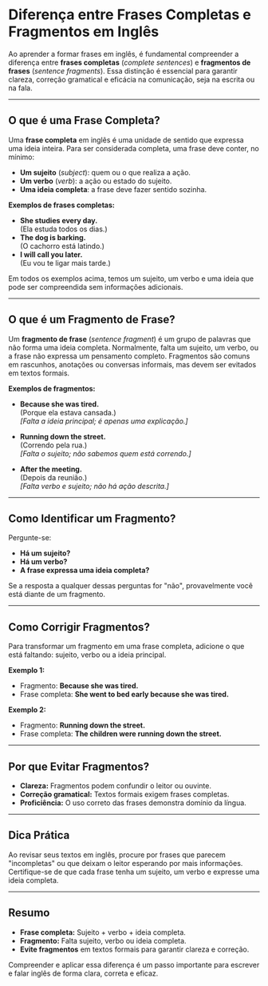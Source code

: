 
# Diferença entre Frases Completas e Fragmentos em Inglês

Ao aprender a formar frases em inglês, é fundamental compreender a diferença entre **frases completas** (*complete sentences*) e **fragmentos de frases** (*sentence fragments*). Essa distinção é essencial para garantir clareza, correção gramatical e eficácia na comunicação, seja na escrita ou na fala.

---

## O que é uma Frase Completa?

Uma **frase completa** em inglês é uma unidade de sentido que expressa uma ideia inteira. Para ser considerada completa, uma frase deve conter, no mínimo:

- **Um sujeito** (*subject*): quem ou o que realiza a ação.
- **Um verbo** (*verb*): a ação ou estado do sujeito.
- **Uma ideia completa**: a frase deve fazer sentido sozinha.

**Exemplos de frases completas:**

- **She studies every day.**  
  (Ela estuda todos os dias.)
- **The dog is barking.**  
  (O cachorro está latindo.)
- **I will call you later.**  
  (Eu vou te ligar mais tarde.)

Em todos os exemplos acima, temos um sujeito, um verbo e uma ideia que pode ser compreendida sem informações adicionais.

---

## O que é um Fragmento de Frase?

Um **fragmento de frase** (*sentence fragment*) é um grupo de palavras que não forma uma ideia completa. Normalmente, falta um sujeito, um verbo, ou a frase não expressa um pensamento completo. Fragmentos são comuns em rascunhos, anotações ou conversas informais, mas devem ser evitados em textos formais.

**Exemplos de fragmentos:**

- **Because she was tired.**  
  (Porque ela estava cansada.)  
  *[Falta a ideia principal; é apenas uma explicação.]*

- **Running down the street.**  
  (Correndo pela rua.)  
  *[Falta o sujeito; não sabemos quem está correndo.]*

- **After the meeting.**  
  (Depois da reunião.)  
  *[Falta verbo e sujeito; não há ação descrita.]*

---

## Como Identificar um Fragmento?

Pergunte-se:

- **Há um sujeito?**
- **Há um verbo?**
- **A frase expressa uma ideia completa?**

Se a resposta a qualquer dessas perguntas for "não", provavelmente você está diante de um fragmento.

---

## Como Corrigir Fragmentos?

Para transformar um fragmento em uma frase completa, adicione o que está faltando: sujeito, verbo ou a ideia principal.

**Exemplo 1:**
- Fragmento: **Because she was tired.**
- Frase completa: **She went to bed early because she was tired.**

**Exemplo 2:**
- Fragmento: **Running down the street.**
- Frase completa: **The children were running down the street.**

---

## Por que Evitar Fragmentos?

- **Clareza:** Fragmentos podem confundir o leitor ou ouvinte.
- **Correção gramatical:** Textos formais exigem frases completas.
- **Proficiência:** O uso correto das frases demonstra domínio da língua.

---

## Dica Prática

Ao revisar seus textos em inglês, procure por frases que parecem "incompletas" ou que deixam o leitor esperando por mais informações. Certifique-se de que cada frase tenha um sujeito, um verbo e expresse uma ideia completa.

---

## Resumo

- **Frase completa:** Sujeito + verbo + ideia completa.
- **Fragmento:** Falta sujeito, verbo ou ideia completa.
- **Evite fragmentos** em textos formais para garantir clareza e correção.

Compreender e aplicar essa diferença é um passo importante para escrever e falar inglês de forma clara, correta e eficaz.
```
